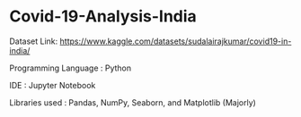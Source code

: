 # Covid-19-Analysis-India

Dataset Link: https://www.kaggle.com/datasets/sudalairajkumar/covid19-in-india/

Programming Language : Python

IDE : Jupyter Notebook

Libraries used : Pandas, NumPy, Seaborn, and Matplotlib (Majorly)
